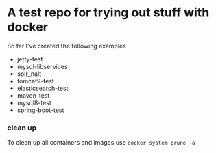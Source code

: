 # A test repo for trying out stuff with docker

So far I've created the following examples

* jetty-test
* mysql-libservices
* solr_nalt
* tomcat9-test
* elasticsearch-test
* maven-test
* mysql8-test
* spring-boot-test

### clean up
To clean up all containers and images use
```docker system prune -a```
